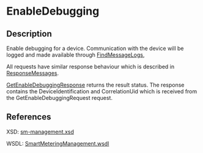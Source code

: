 <!--
SPDX-FileCopyrightText: Contributors to the GXF project

SPDX-License-Identifier: Apache-2.0
-->

# EnableDebugging

## Description

Enable debugging for a device. Communication with the device will be logged and made available through [FindMessageLogs](findmessagelogs.md),

All requests have similar response behaviour which is described in [ResponseMessages](../../responsemessages.md).

[GetEnableDebuggingResponse](getenabledebuggingresponse.md) returns the result status. The response contains the DeviceIdentification and CorrelationUid which is received from the GetEnableDebuggingRequest request.

## References

XSD: [sm-management.xsd](https://github.com/OSGP/open-smart-grid-platform/blob/development/osgp/shared/osgp-ws-smartmetering/src/main/resources/schemas/sm-management.xsd)

WSDL: [SmartMeteringManagement.wsdl](https://github.com/OSGP/open-smart-grid-platform/blob/development/osgp/shared/osgp-ws-smartmetering/src/main/resources/SmartMeteringManagement.wsdl)

